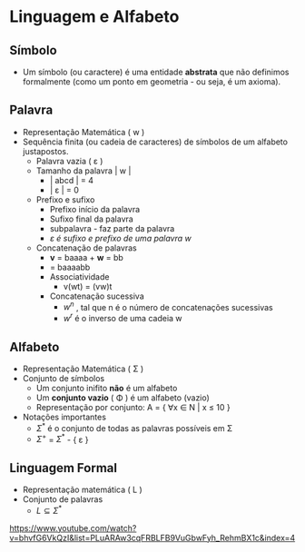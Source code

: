 # Linguagem e Alfabeto

## Símbolo
- Um símbolo (ou caractere) é uma entidade **abstrata** que não definimos formalmente (como um ponto em geometria - ou seja, é um axioma).

## Palavra 
- Representação Matemática ( w )
- Sequência finita (ou cadeia de caracteres) de símbolos de um alfabeto justapostos.
	- Palavra vazia ( ε )  
	- Tamanho da palavra | w |
		- | abcd | = 4
		- | ε | = 0
	- Prefixo e sufixo
		- Prefixo início da palavra
		- Sufixo final da palavra
		- subpalavra - faz parte da palavra
		- *ε é sufixo e prefixo de uma palavra w*
	- Concatenação de palavras 
		- **v** = baaaa + **w** = bb
		- = baaaabb
		- Associatividade 
			- v(wt) = (vw)t
		- Concatenação sucessiva
			- $w^n$ , tal que n é o número de concatenações sucessivas
			- $w^r$ é o inverso de uma cadeia w

## Alfabeto
- Representação Matemática ( Σ )
- Conjunto de símbolos
	- Um conjunto inifito **não** é um alfabeto
	- Um **conjunto vazio** ( Φ ) é um alfabeto (vazio)
	- Representação por conjunto: A = { ∀x ∈ N | x ≤ 10 }
- Notações importantes
	- $Σ^*$ é o conjunto de todas as palavras possíveis em Σ
	- $Σ^+$ = $Σ^*$ - { ε }

## Linguagem Formal
- Representação matemática ( L )
- Conjunto de palavras
	- $L ⊆ Σ^*$ 

https://www.youtube.com/watch?v=bhvfG6VkQzI&list=PLuARAw3cqFRBLFB9VuGbwFyh_RehmBX1c&index=4
